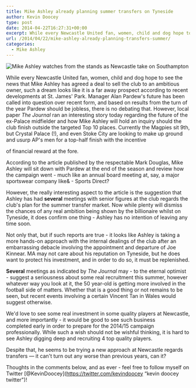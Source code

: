 ```yaml
---
title: Mike Ashley already planning summer transfers on Tyneside
author: Kevin Doocey
type: post
date: 2014-04-22T16:27:31+00:00
excerpt: While every Newcastle United fan, women, child and dog hope to see the news that Mike Ashley has agreed a deal to sell the club to an ambitious owner..
url: /2014/04/22/mike-ashley-already-planning-transfers-summer/
categories:
  - Mike Ashley
---
```


![Mike Ashley watches from the stands as Newcastle take on Southampton](https://www.tynetime.com/wp-content/uploads/2014/04/Mike-Ashley-Newcastle-2014.jpg "Ashley - Is not making sounds of an owner about to sell Newcastle United FC")

While every Newcastle United fan, women, child and dog hope to see the news that Mike Ashley has agreed a deal to sell the club to an ambitious owner, such a dream looks like it is a far away prospect according to recent developments at St. James' Park. Manager Alan Pardew's future has been called into question over recent form, and based on results from the turn of the year Pardew should be jobless, there is no debating that. However, local paper _The Journal_ ran an interesting story today regarding the future of the ex-Palace midfielder and how Mike Ashley will hold an inquiry should the club finish outside the targeted Top 10 places. Currently the Magpies sit 9th, but Crystal Palace (!), and even Stoke City are looking to make up ground and usurp AP's men for a top-half finish with the incentive

of financial reward at the fore.

According to the article published by the respectable Mark Douglas, Mike Ashley will sit down with Pardew at the end of the season and review how the campaign went - much like an annual board meeting at, say, a major sportswear company like& - Sports Direct?

However, the really interesting aspect to the article is the suggestion that Ashley has had **several** meetings with senior figures at the club regards the club's plan for the summer transfer market. Now while plenty will dismiss the chances of any real ambition being shown by the billionaire whilst on Tyneside, it does confirm one thing - Ashley has no intention of leaving any time soon.

Not only that, but if such reports are true - it looks like Ashley is taking a more hands-on approach with the internal dealings of the club after an embarrassing debacle involving the appointment and departure of Joe Kinnear. MA may not care about his reputation on Tyneside, but he does want to protect his investment, and in order to do so, it must be replenished.

**Several** meetings as indicated by _The Journal_ may - to the eternal optimist - suggest a seriousness about some real recruitment this summer, however whatever way you look at it, the 50 year-old is getting more involved in the football side of matters. Whether that is a good thing or not remains to be seen, but recent events involving a certain Vincent Tan in Wales would suggest otherwise.

We'd love to see some real investment in some quality players at Newcastle, and more importantly - it would be good to see such business completed early in order to prepare for the 2014/15 campaign professionally. While such a wish should not be wishful thinking, it is hard to see Ashley digging deep and recruiting 4 top quality players.

Despite that, he seems to be trying a new approach at Newcastle regards transfers — it can't turn out any worse than previous years, can it?

Thoughts in the comments below, and as ever - feel free to follow myself on Twitter [@KevinDoocey](https://twitter.com/kevindoocey “kevin doocey twitter")!
